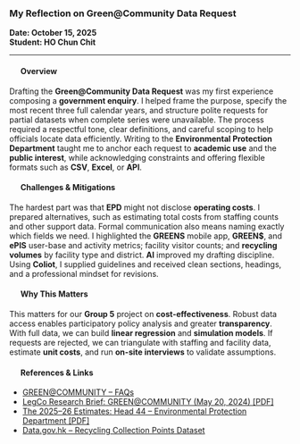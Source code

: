### My Reflection on Green@Community Data Request
  
**Date: October 15, 2025**  
**Student: HO Chun Chit**

---

<h4 style="text-align:left; margin-left:20px;">Overview</h4>

Drafting the **Green@Community Data Request** was my first experience composing a **government enquiry**. I helped frame the purpose, specify the most recent three full calendar years, and structure polite requests for partial datasets when complete series were unavailable. The process required a respectful tone, clear definitions, and careful scoping to help officials locate data efficiently. Writing to the **Environmental Protection Department** taught me to anchor each request to **academic use** and the **public interest**, while acknowledging constraints and offering flexible formats such as **CSV**, **Excel**, or **API**.

<h4 style="text-align:left; margin-left:20px;">Challenges & Mitigations</h4>

The hardest part was that **EPD** might not disclose **operating costs**. I prepared alternatives, such as estimating total costs from staffing counts and other support data. Formal communication also means naming exactly which fields we need. I highlighted the **GREENS** mobile app, **GREEN$**, and **ePIS** user-base and activity metrics; facility visitor counts; and **recycling volumes** by facility type and district. **AI** improved my drafting discipline. Using **Coliot**, I supplied guidelines and received clean sections, headings, and a professional mindset for revisions.

<h4 style="text-align:left; margin-left:20px;">Why This Matters</h4>

This matters for our **Group 5** project on **cost-effectiveness**. Robust data access enables participatory policy analysis and greater **transparency**. With full data, we can build **linear regression** and **simulation models**. If requests are rejected, we can triangulate with staffing and facility data, estimate **unit costs**, and run **on-site interviews** to validate assumptions.


<h4 style="text-align:left; margin-left:20px;">References & Links</h4>

- <a href="https://www.wastereduction.gov.hk/en-hk/recycling-faq/greencommunity-faq">GREEN@COMMUNITY – FAQs</a>
- <a href="https://app7.legco.gov.hk/rpdb/en/uploads/2024/ISSH/ISSH10_2024_20240520_en.pdf">LegCo Research Brief: GREEN@COMMUNITY (May 20, 2024) [PDF]</a>
- <a href="https://www.budget.gov.hk/2025/eng/pdf/head044.pdf">The 2025–26 Estimates: Head 44 – Environmental Protection Department [PDF]</a>
- <a href="https://data.gov.hk/tc-data/dataset/hk-epd-recycteam-waste-less-recyclable-collection-points-data">Data.gov.hk – Recycling Collection Points Dataset</a>